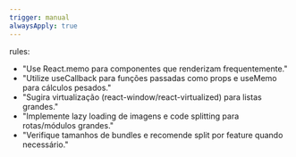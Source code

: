 ```yaml
---
trigger: manual
alwaysApply: true
---
```

rules:
  - "Use React.memo para componentes que renderizam frequentemente."
  - "Utilize useCallback para funções passadas como props e useMemo para cálculos pesados."
  - "Sugira virtualização (react-window/react-virtualized) para listas grandes."
  - "Implemente lazy loading de imagens e code splitting para rotas/módulos grandes."
  - "Verifique tamanhos de bundles e recomende split por feature quando necessário."
